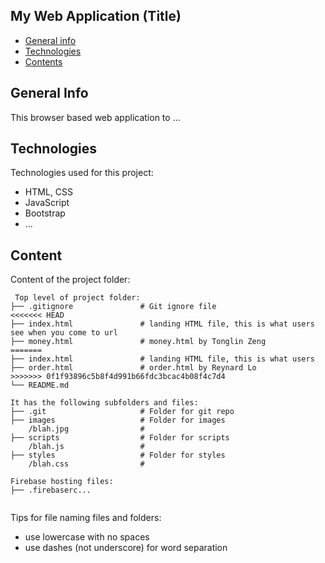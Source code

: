 ## My Web Application (Title)

* [General info](#general-info)
* [Technologies](#technologies)
* [Contents](#content)

## General Info
This browser based web application to ...
	
## Technologies
Technologies used for this project:
* HTML, CSS
* JavaScript
* Bootstrap 
* ...
	
## Content
Content of the project folder:

```
 Top level of project folder: 
├── .gitignore               # Git ignore file
<<<<<<< HEAD
├── index.html               # landing HTML file, this is what users see when you come to url
├── money.html               # money.html by Tonglin Zeng
=======
├── index.html               # landing HTML file, this is what users
├── order.html               # order.html by Reynard Lo
>>>>>>> 0f1f93896c5b8f4d991b66fdc3bcac4b08f4c7d4
└── README.md

It has the following subfolders and files:
├── .git                     # Folder for git repo
├── images                   # Folder for images
    /blah.jpg                # 
├── scripts                  # Folder for scripts
    /blah.js                 # 
├── styles                   # Folder for styles
    /blah.css                # 

Firebase hosting files: 
├── .firebaserc...


```

Tips for file naming files and folders:
* use lowercase with no spaces
* use dashes (not underscore) for word separation

